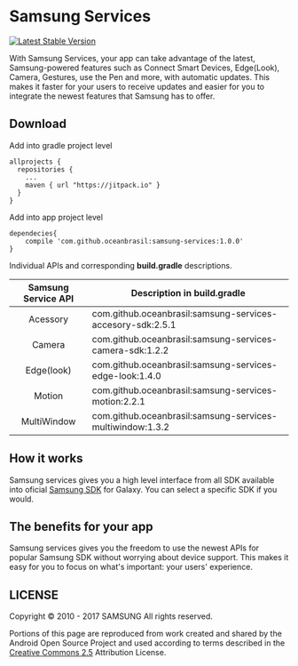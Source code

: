 # Samsung Services

[![Latest Stable Version](https://img.shields.io/badge/version-1.0.0-green.svg)](http://developer.samsung.com/galaxy)

With Samsung Services, your app can take advantage of the latest, Samsung-powered features such as Connect Smart Devices, Edge(Look), Camera, Gestures, use the Pen and more, with automatic updates. This makes it faster for your users to receive updates and easier for you to integrate the newest features that Samsung has to offer.

## Download


Add into gradle project level

``` Gradle
allprojects {
  repositories {
    ...
    maven { url "https://jitpack.io" }
  }
}
```

Add into app project level

``` Gradle
dependecies{
    compile 'com.github.oceanbrasil:samsung-services:1.0.0'
}
```

Individual APIs and corresponding __build.gradle__ descriptions.

| Samsung Service API | Description in build.gradle  | 
|:-----:|---|
| Acessory   | com.github.oceanbrasil:samsung-services-accesory-sdk:2.5.1  |
| Camera     | com.github.oceanbrasil:samsung-services-camera-sdk:1.2.2    |
| Edge(look) | com.github.oceanbrasil:samsung-services-edge-look:1.4.0     |
| Motion     | com.github.oceanbrasil:samsung-services-motion:2.2.1        |
| MultiWindow| com.github.oceanbrasil:samsung-services-multiwindow:1.3.2   |


## How it works

Samsung services gives you a high level interface from all SDK available into oficial [Samsung SDK](http://developer.samsung.com/galaxy/sdks) for Galaxy. You can select a specific SDK if you would.

## The benefits for your app

Samsung services gives you the freedom to use the newest APIs for popular Samsung SDK without worrying about device support. This makes it easy for you to focus on what's important: your users' experience.

## LICENSE

Copyright © 2010 - 2017 SAMSUNG All rights reserved.

Portions of this page are reproduced from work created and shared by the Android Open Source Project and used according to terms described in the [Creative Commons 2.5](https://creativecommons.org/licenses/by/2.5/) Attribution License.
